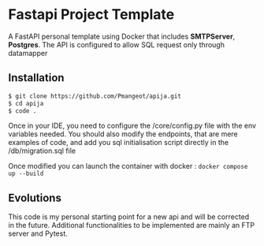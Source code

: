 # Fastapi Project Template

A FastAPI personal template using Docker that includes **SMTPServer**, **Postgres**.
The API is configured to allow SQL request only through datamapper

##  Installation

```sh
$ git clone https://github.com/Pmangeot/apija.git
$ cd apija
$ code .
```

Once in your IDE, you need to configure the /core/config.py file with the env variables needed.
You should also modify the endpoints, that are mere examples of code, and add you sql initialisation script directly in the /db/migration.sql file

Once modified you can launch the container with docker : ```docker compose up --build```

## Evolutions

This code is my personal starting point for a new api and will be corrected in the future.
Additional functionalities to be implemented are mainly an FTP server and Pytest.